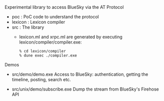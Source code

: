 Experimental library to access BlueSky via the AT Protocol

- poc : PoC code to understand the protocol
- lexicon : Lexicon compiler
- src : The library
  - lexicon.ml and xrpc.ml are generated by executing
    lexicon/compiler/compiler.exe:

    ```
    % cd lexicon/compiler
    % dune exec ./compiler.exe
    ```
Demos

- src/demo/demo.exe
  Access to BlueSky: authentication, getting the timeline, posting, search etc.

- src/unix/demo/subscribe.exe
  Dump the stream from BlueSky's Firehose API
